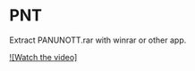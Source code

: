 # PNT

Extract PANUNOTT.rar with winrar or other app.


[![Watch the video]](https://github.com/jmsoliven/PNT/blob/main/Preview.mp4)



